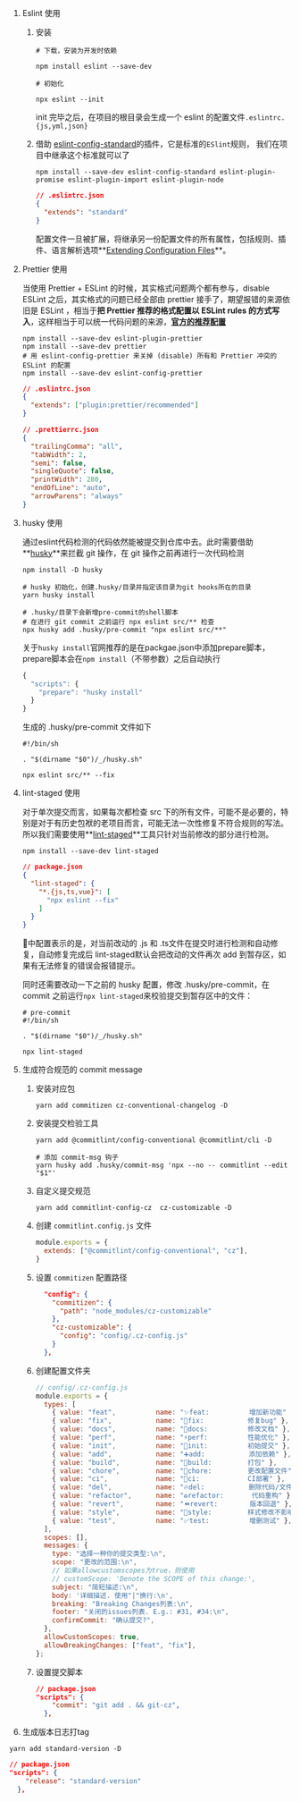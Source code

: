 1. Eslint 使用

    1. 安装

       ```shell
       # 下载，安装为开发时依赖
       
       npm install eslint --save-dev
       
       # 初始化
       
       npx eslint --init
       ```

       init 完毕之后，在项目的根目录会生成一个 eslint 的配置文件`.eslintrc.{js,yml,json}`

    2. 借助 [eslint-config-standard](https://www.npmjs.com/package/eslint-config-standard)的插件，它是标准的`ESlint`规则， 我们在项目中继承这个标准就可以了

       ```shell
       npm install --save-dev eslint-config-standard eslint-plugin-promise eslint-plugin-import eslint-plugin-node
       ```

       ```json
       // .eslintrc.json
       {
         "extends": "standard"
       }
       ```

       配置文件一旦被扩展，将继承另一份配置文件的所有属性，包括规则、插件、语言解析选项**[Extending Configuration Files](https://eslint.org/docs/user-guide/configuring/configuration-files#extending-configuration-files)**。

2. Prettier 使用

   当使用 Prettier + ESLint 的时候，其实格式问题两个都有参与，disable ESLint 之后，其实格式的问题已经全部由 prettier 接手了，期望报错的来源依旧是 ESLint ，相当于**把 Prettier 推荐的格式配置以 ESLint rules 的方式写入**，这样相当于可以统一代码问题的来源，**[官方的推荐配置](https://github.com/prettier/eslint-plugin-prettier)**

   ```shell
   npm install --save-dev eslint-plugin-prettier
   npm install --save-dev prettier
   # 用 eslint-config-prettier 来关掉 (disable) 所有和 Prettier 冲突的 ESLint 的配置
   npm install --save-dev eslint-config-prettier
   ```

   ```json
   // .eslintrc.json
   {
     "extends": ["plugin:prettier/recommended"]
   }
   ```

   ```json
   // .prettierrc.json
   {
     "trailingComma": "all",
     "tabWidth": 2,
     "semi": false,
     "singleQuote": false,
     "printWidth": 280,
     "endOfLine": "auto",
     "arrowParens": "always"
   }
   
   ```

3. husky 使用

   通过eslint代码检测的代码依然能被提交到仓库中去。此时需要借助**[husky]( https://github.com/typicode/husky#readme)**来拦截 git 操作，在 git 操作之前再进行一次代码检测

   ```shell
   npm install -D husky
   
   # husky 初始化，创建.husky/目录并指定该目录为git hooks所在的目录
   yarn husky install 
   
   # .husky/目录下会新增pre-commit的shell脚本
   # 在进行 git commit 之前运行 npx eslint src/** 检查
   npx husky add .husky/pre-commit "npx eslint src/**"
   ```

   关于`husky install`官网推荐的是在packgae.json中添加prepare脚本，prepare脚本会在`npm install`（不带参数）之后自动执行

   ```js
   {
     "scripts": {
       "prepare": "husky install"
     }
   }
   ```

   生成的 .husky/pre-commit 文件如下

   ```shell
   #!/bin/sh
   
   . "$(dirname "$0")/_/husky.sh"
   
   npx eslint src/** --fix
   ```

4. lint-staged 使用

   对于单次提交而言，如果每次都检查 src 下的所有文件，可能不是必要的，特别是对于有历史包袱的老项目而言，可能无法一次性修复不符合规则的写法。所以我们需要使用**[lint-staged](https://github.com/okonet/lint-staged)**工具只针对当前修改的部分进行检测。

   ```shell
   npm install --save-dev lint-staged
   ```

   ```json
   // package.json
   {
     "lint-staged": {
       "*.{js,ts,vue}": [
         "npx eslint --fix"
       ]
     }
   }
   ```

   🌰中配置表示的是，对当前改动的 .js 和 .ts文件在提交时进行检测和自动修复，自动修复完成后 lint-staged默认会把改动的文件再次 add 到暂存区，如果有无法修复的错误会报错提示。

   同时还需要改动一下之前的 husky 配置，修改 .husky/pre-commit，在 commit 之前运行`npx lint-staged`来校验提交到暂存区中的文件：

   ```shell
   # pre-commit
   #!/bin/sh
   
   . "$(dirname "$0")/_/husky.sh"
   
   npx lint-staged
   ```

5. 生成符合规范的 commit message

    1. 安装对应包

       ```shell
       yarn add commitizen cz-conventional-changelog -D
       ```

    2. 安装提交检验工具

       ```shell
       yarn add @commitlint/config-conventional @commitlint/cli -D
       
       # 添加 commit-msg 钩子
       yarn husky add .husky/commit-msg 'npx --no -- commitlint --edit "$1"'
       ```

    3. 自定义提交规范

       ```shell
       yarn add commitlint-config-cz  cz-customizable -D
       ```

    4. 创建 `commitlint.config.js` 文件

       ```js
       module.exports = {
         extends: ["@commitlint/config-conventional", "cz"],
       }
       ```

    5. 设置 `commitizen` 配置路径

       ```json
         "config": {
           "commitizen": {
             "path": "node_modules/cz-customizable"
           },
           "cz-customizable": {
             "config": "config/.cz-config.js"
           }
         },
       ```

    6. 创建配置文件夹

       ```js
       // config/.cz-config.js
       module.exports = {
         types: [
           { value: "feat",          name: "✨feat:          增加新功能" },
           { value: "fix",           name: "🐛fix:           修复bug" },
           { value: "docs",          name: "📝docs:          修改文档" },
           { value: "perf",          name: "⚡perf:          性能优化" },
           { value: "init",          name: "🎉init:          初始提交" },
           { value: "add",           name: "➕add:           添加依赖" },
           { value: "build",         name: "🔨build:         打包" },
           { value: "chore",         name: "🔧chore:         更改配置文件" },
           { value: "ci",            name: "👷ci:            CI部署" },
           { value: "del",           name: "🔥del:           删除代码/文件" },
           { value: "refactor",      name: "♻refactor:       代码重构" },
           { value: "revert",        name: "⏪revert:        版本回退" },
           { value: "style",         name: "🍱style:         样式修改不影响逻辑" },
           { value: "test",          name: "✅test:          增删测试" },
         ],
         scopes: [],
         messages: {
           type: "选择一种你的提交类型:\n",
           scope: "更改的范围:\n",
           // 如果allowcustomscopes为true，则使用
           // customScope: 'Denote the SCOPE of this change:',
           subject: "简短描述:\n",
           body: '详细描述. 使用"|"换行:\n',
           breaking: "Breaking Changes列表:\n",
           footer: "关闭的issues列表. E.g.: #31, #34:\n",
           confirmCommit: "确认提交?",
         },
         allowCustomScopes: true,
         allowBreakingChanges: ["feat", "fix"],
       };
       ```

    7. 设置提交脚本

       ```json
       // package.json
       "scripts": {
           "commit": "git add . && git-cz",
         },
       ```

6.  生成版本日志打tag

```shell
yarn add standard-version -D
```

```json
// package.json
"scripts": {
    "release": "standard-version"
  },
```

   

